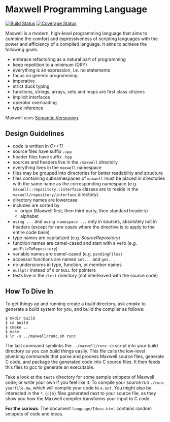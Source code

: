 # Maxwell Programming Language

[![Build Status](https://travis-ci.org/fabianschuiki/Maxwell.svg?branch=master)](https://travis-ci.org/fabianschuiki/Maxwell) [![Coverage Status](https://img.shields.io/coveralls/fabianschuiki/Maxwell.svg)](https://coveralls.io/r/fabianschuiki/Maxwell)

Maxwell is a modern, high-level programming language that aims to combine the comfort and expressiveness of scripting languages with the power and efficiency of a compiled language. It aims to achieve the following goals:

- embrace refactoring as a natural part of programming
- keep repetition to a minimum (DRY)
- everything is an expression, i.e. no statements
- focus on generic programming
- imperative
- strict duck typing
- functions, strings, arrays, sets and maps are first class citizens
- implicit interfaces
- operator overloading
- type inference

Maxwell uses [Semantic Versioning](http://semver.org).


## Design Guidelines

- code is written in *C++11*
- source files have suffix `.cpp`
- header files have suffix `.hpp`
- sources and headers live in the `/maxwell` directory
- everything lives in the `maxwell` namespace
- files may be grouped into directories for better readability and structure
- files containing subnamespaces of `maxwell` must be placed in directories with the same name as the corresponding namespace (e.g. `maxwell::repository::interface` classes are to reside in the `maxwell/repository/interface` directory)
- directory names are lowercase
- includes are sorted by
  - origin (Maxwell first, then third party, then standard headers)
  - alphabet
- `using ...` and `using namespace ...` only in sources, absolutely not in headers (except for rare cases where the directive is to apply to the entire code base)
- type names are capitalized (e.g. *SourceRepository*)
- function names are camel-cased and start with a verb (e.g. `addFileToRepository`)
- variable names are camel-cased (e.g. `pendingFiles`)
- accessor functions are named `set...` and `get...`
- no underscores in type, function, or member names
- `nullptr` instead of `0` or `NULL` for pointers
- tests live in the `/test` directory (not interleaved with the source code)


## How To Dive In

To get things up and running create a *build* directory, ask *cmake* to generate a build system for you, and build the compiler as follows:

    $ mkdir build
    $ cd build
    $ cmake ..
    $ make
    $ ln -s ../maxwell/runc.sh runc

The last command symlinks the `../maxwell/runc.sh` script into your build directory so you can build things easily. This file calls the low-level plumbing commands that parse and process Maxwell source files, generate C code, and package the generated code into C source files. It then feeds this files to *gcc* to generate an executable.

Take a look at the `tests` directory for some sample snippets of Maxwell code; or write your own if you feel like it. To compile your source run `./runc yourfile.mw`, which will compile your code to `a.out`. You might also be interested in the `*.{c|h}` files generated next to your source file, as they show you how the Maxwell compiler transforms your input to C code.

**For the curious**: The document `language/Ideas.html` contains random snippets of code and ideas.
